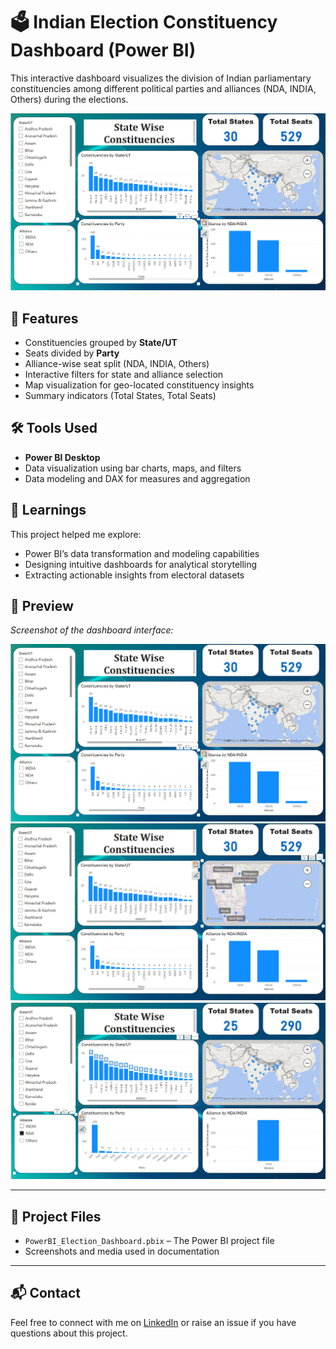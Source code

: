 # 🗳️ Indian Election Constituency Dashboard (Power BI)

This interactive dashboard visualizes the division of Indian parliamentary constituencies among different political parties and alliances (NDA, INDIA, Others) during the elections.

![Dashboard Screenshot](assets/ss1.png)

## 📌 Features

- Constituencies grouped by **State/UT**
- Seats divided by **Party**
- Alliance-wise seat split (NDA, INDIA, Others)
- Interactive filters for state and alliance selection
- Map visualization for geo-located constituency insights
- Summary indicators (Total States, Total Seats)

## 🛠️ Tools Used

- **Power BI Desktop**
- Data visualization using bar charts, maps, and filters
- Data modeling and DAX for measures and aggregation

## 🎯 Learnings

This project helped me explore:
- Power BI’s data transformation and modeling capabilities
- Designing intuitive dashboards for analytical storytelling
- Extracting actionable insights from electoral datasets

## 📸 Preview

_Screenshot of the dashboard interface:_

![Dashboard Preview](assets/ss1.png)
![Dashboard Preview](assets/ss2.png)
![Dashboard Preview](assets/ss3.png)

---

## 📁 Project Files

- `PowerBI_Election_Dashboard.pbix` – The Power BI project file
-  Screenshots and media used in documentation

---

## 📬 Contact

Feel free to connect with me on [LinkedIn]([https://www.linkedin.com/](https://www.linkedin.com/in/balasubramanian-m-9222a225a/)) or raise an issue if you have questions about this project.

